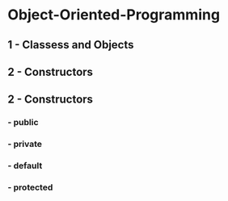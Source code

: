 # Object-Oriented-Programming

## 1 - Classess and Objects
## 2 - Constructors
## 2 - Constructors
  ### - public
  ### - private
  ### - default
  ### - protected
